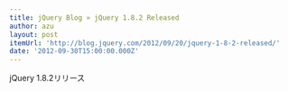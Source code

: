 ```yaml
---
title: jQuery Blog » jQuery 1.8.2 Released
author: azu
layout: post
itemUrl: 'http://blog.jquery.com/2012/09/20/jquery-1-8-2-released/'
date: '2012-09-30T15:00:00.000Z'
---
```

jQuery 1.8.2リリース
